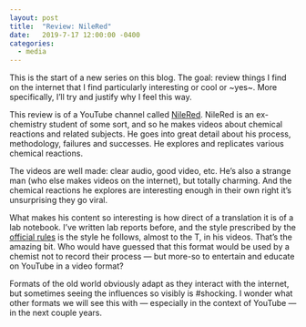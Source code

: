 ```yaml
---
layout: post
title:  "Review: NileRed"
date:   2019-7-17 12:00:00 -0400
categories:
  - media
---
```

This is the start of a new series on this blog. The goal: review things I find on the internet that I find particularly interesting or cool or ~yes~. More specifically, I’ll try and justify why I feel this way. 

This review is of a YouTube channel called [NileRed](https://www.youtube.com/channel/UCFhXFikryT4aFcLkLw2LBLA). NileRed is an ex-chemistry student of some sort, and so he makes videos about chemical reactions and related subjects. He goes into great detail about his process, methodology, failures and successes. He explores and replicates various chemical reactions. 

The videos are well made: clear audio, good video, etc. He’s also a strange man (who else makes videos on the internet), but totally charming. And the chemical reactions he explores are interesting enough in their own right it’s unsurprising they go viral. 

What makes his content so interesting is how direct of a translation it is of a lab notebook. I’ve written lab reports before, and the style prescribed by the [official rules](https://www.training.nih.gov/assets/Lab_Notebook_508_(new).pdf) is the style he follows, almost to the T, in his videos. That’s the amazing bit. Who would have guessed that this format would be used by a chemist not to record their process — but more-so to entertain and educate on YouTube in a video format? 

Formats of the old world obviously adapt as they interact with the internet, but sometimes seeing the influences so visibly is #shocking. I wonder what other formats we will see this with — especially in the context of YouTube — in the next couple years.